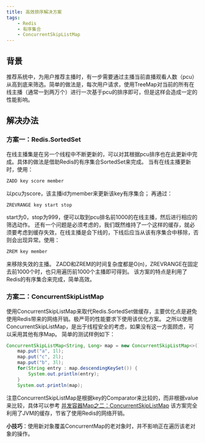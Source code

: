 ```yaml
---
title: 高效排序解决方案
tags:
    - Redis
    - 有序集合
    - ConcurrentSkipListMap
---
```


## 背景
推荐系统中，为用户推荐主播时，有一步需要通过主播当前直播观看人数（pcu）从高到底来筛选。简单的做法是，每次用户请求，使用TreeMap对当前的所有在线主播（通常一到两万个）进行一次基于pcu的排序即可，但是这样会造成一定的性能影响。

<!--more-->

## 解决办法

### 方案一：Redis.SortedSet
在线主播集是在另一个线程中不断更新的，可以对其根据pcu排序也在此更新中完成。具体的做法是借助Redis的有序集合SortedSet来完成。
当有在线主播更新时，使用：
``` bash
ZADD key score member
```
以pcu为score，该主播id为member来更新该key有序集合；
再通过：
``` bash
ZREVRANGE key start stop
```
start为0，stop为999，便可以取到pcu排名前1000的在线主播，然后进行相应的筛选动作。
还有一个问题是必须考虑的，我们既然维持了一个这样的缓存，就必须要考虑到缓存失效，在线主播是会下线的，下线后应当从该有序集合中移除，否则会出现异常。使用：
``` bash
ZREM key member
```
来移除失效的主播。
ZADD和ZREM的时间复杂度都是O(n)，ZREVRANGE在固定去前1000个时，也只用遍历前1000个主播即可得到。
该方案的特点是利用了Redis的有序集合来完成，简单高效。

### 方案二：ConcurrentSkipListMap
使用ConcurrentSkipListMap来取代Redis.SortedSet做缓存，主要优化点是避免使用Redis带来的网络开销。极严苛的性能要求下使用该优化方案。
之所以使用ConcurrentSkipListMap，是出于线程安全的考虑，如果没有这一方面顾虑，可以采用其他有序Map。
简单的测试样例如下：
``` java
ConcurrentSkipListMap<String, Long> map = new ConcurrentSkipListMap<>();
    map.put("a", 1l);
    map.put("c", 2l);
    map.put("b", 3l);
    for(String entry : map.descendingKeySet()) {
        System.out.println(entry);
    }
    System.out.println(map);
```
注意ConcurrentSkipListMap是根据key的Comparator来比较的，而非根据value来比较，具体可以参考 [并发容器Map之二：ConcurrentSkipListMap](http://www.cnblogs.com/duanxz/archive/2012/08/27/2658004.html)
该方案完全利用了JVM的缓存，节省了使用Redis的网络开销。

**小技巧**：使用新对象覆盖ConcurrentMap的老对象时，并不影响正在遍历该老对象的操作。


